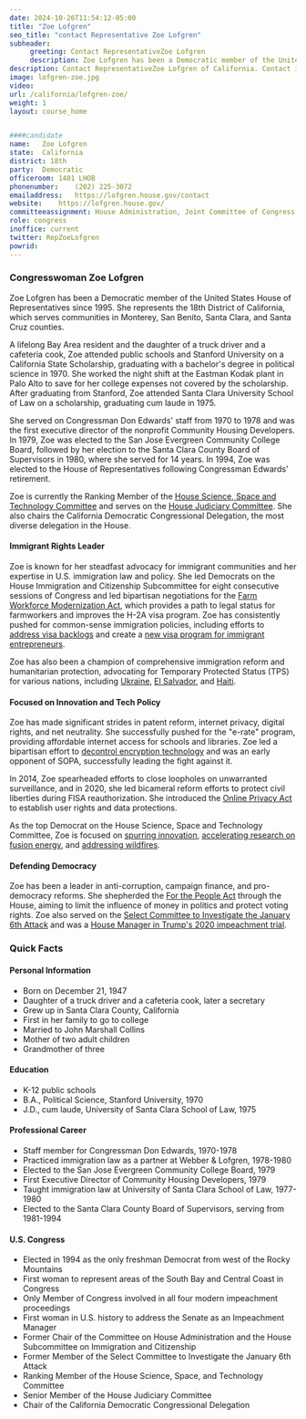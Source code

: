 ```yaml
---
date: 2024-10-26T11:54:12-05:00
title: "Zoe Lofgren"
seo_title: "contact Representative Zoe Lofgren"
subheader:
     greeting: Contact RepresentativeZoe Lofgren 
     description: Zoe Lofgren has been a Democratic member of the United States House of Representatives since 1995. She represents the 18th District of California, which serves communities in Monterey, San Benito, Santa Clara, and Santa Cruz counties.
description: Contact RepresentativeZoe Lofgren of California. Contact information for Zoe Lofgren includes email address, phone number, and mailing address.
image: lofgren-zoe.jpg
video: 
url: /california/lofgren-zoe/
weight: 1
layout: course_home


####candidate
name:	Zoe Lofgren
state:	California
district: 18th
party:	Democratic
officeroom:	1401 LHOB
phonenumber:	(202) 225-3072
emailaddress:	https://lofgren.house.gov/contact
website:	https://lofgren.house.gov/
committeeassignment: House Administration, Joint Committee of Congress on the Library, Judiciary, Modernization of Congress, Science, Space, and Technology
role: congress
inoffice: current
twitter: RepZoeLofgren
powrid: 
---
```


### Congresswoman Zoe Lofgren

Zoe Lofgren has been a Democratic member of the United States House of Representatives since 1995. She represents the 18th District of California, which serves communities in Monterey, San Benito, Santa Clara, and Santa Cruz counties.

A lifelong Bay Area resident and the daughter of a truck driver and a cafeteria cook, Zoe attended public schools and Stanford University on a California State Scholarship, graduating with a bachelor's degree in political science in 1970. She worked the night shift at the Eastman Kodak plant in Palo Alto to save for her college expenses not covered by the scholarship. After graduating from Stanford, Zoe attended Santa Clara University School of Law on a scholarship, graduating cum laude in 1975.

She served on Congressman Don Edwards' staff from 1970 to 1978 and was the first executive director of the nonprofit Community Housing Developers. In 1979, Zoe was elected to the San Jose Evergreen Community College Board, followed by her election to the Santa Clara County Board of Supervisors in 1980, where she served for 14 years. In 1994, Zoe was elected to the House of Representatives following Congressman Edwards' retirement.

Zoe is currently the Ranking Member of the [House Science, Space and Technology Committee](https://democrats-science.house.gov/) and serves on the [House Judiciary Committee](https://democrats-judiciary.house.gov/). She also chairs the California Democratic Congressional Delegation, the most diverse delegation in the House.

#### Immigrant Rights Leader

Zoe is known for her steadfast advocacy for immigrant communities and her expertise in U.S. immigration law and policy. She led Democrats on the House Immigration and Citizenship Subcommittee for eight consecutive sessions of Congress and led bipartisan negotiations for the [Farm Workforce Modernization Act](https://lofgren.house.gov/media/press-releases/bipartisan-house-members-introduce-farm-workforce-modernization-act-0), which provides a path to legal status for farmworkers and improves the H-2A visa program. Zoe has consistently pushed for common-sense immigration policies, including efforts to [address visa backlogs](https://lofgren.house.gov/media/press-releases/house-passes-reps-lofgrens-and-bucks-bipartisan-bill-strengthen-american) and create a [new visa program for immigrant entrepreneurs](https://lofgren.house.gov/media/press-releases/lofgren-introduces-legislation-create-new-visa-program-immigrant-entrepreneurs).

Zoe has also been a champion of comprehensive immigration reform and humanitarian protection, advocating for Temporary Protected Status (TPS) for various nations, including [Ukraine](https://lofgren.house.gov/press-releases/padilla-lofgren-call-for-protections-ukrainians), [El Salvador](https://lofgren.house.gov/media/press-releases/nadler-lofgren-condemn-trump-administration-decision-strip-salvadorans-tps), and [Haiti](https://lofgren.house.gov/media/press-releases/lofgren-statement-trump-administration-cancellation-temporary-protected-status).

#### Focused on Innovation and Tech Policy

Zoe has made significant strides in patent reform, internet privacy, digital rights, and net neutrality. She successfully pushed for the "e-rate" program, providing affordable internet access for schools and libraries. Zoe led a bipartisan effort to [decontrol encryption technology](https://lofgren.house.gov/media/press-releases/house-vote-amendment-shut-surveillance-backdoors) and was an early opponent of SOPA, successfully leading the fight against it.

In 2014, Zoe spearheaded efforts to close loopholes on unwarranted surveillance, and in 2020, she led bicameral reform efforts to protect civil liberties during FISA reauthorization. She introduced the [Online Privacy Act](https://lofgren.house.gov/media/press-releases/eshoo-lofgren-introduce-online-privacy-act) to establish user rights and data protections.

As the top Democrat on the House Science, Space and Technology Committee, Zoe is focused on [spurring innovation](https://democrats-science.house.gov/news/press-releases/rep-lofgren-selected-to-lead-democrats-on-house-science-space-and-technology-committee), [accelerating research on fusion energy](https://www.facebook.com/zoelofgren/posts/pfbid02wkA6Lvh4Qt9sR1R6h9V4XY2b5FTHDNgi32fAW97e18VMq7FwwUdhcaKEpK2U8gYQl), and [addressing wildfires](https://lofgren.house.gov/media/press-releases/comprehensive-science-authorization-bill-bolster-federal-agenda-wildfires).

#### Defending Democracy

Zoe has been a leader in anti-corruption, campaign finance, and pro-democracy reforms. She shepherded the [For the People Act](https://lofgren.house.gov/hr1) through the House, aiming to limit the influence of money in politics and protect voting rights. Zoe also served on the [Select Committee to Investigate the January 6th Attack](https://www.govinfo.gov/app/details/GPO-J6-REPORT/) and was a [House Manager in Trump's 2020 impeachment trial](https://www.nytimes.com/2020/01/15/us/politics/who-is-zoe-lofgren.html).



### Quick Facts

#### Personal Information

- Born on December 21, 1947
- Daughter of a truck driver and a cafeteria cook, later a secretary
- Grew up in Santa Clara County, California
- First in her family to go to college
- Married to John Marshall Collins
- Mother of two adult children
- Grandmother of three

#### Education

- K-12 public schools
- B.A., Political Science, Stanford University, 1970
- J.D., cum laude, University of Santa Clara School of Law, 1975

#### Professional Career

- Staff member for Congressman Don Edwards, 1970-1978
- Practiced immigration law as a partner at Webber & Lofgren, 1978-1980
- Elected to the San Jose Evergreen Community College Board, 1979
- First Executive Director of Community Housing Developers, 1979
- Taught immigration law at University of Santa Clara School of Law, 1977-1980
- Elected to the Santa Clara County Board of Supervisors, serving from 1981-1994

#### U.S. Congress

- Elected in 1994 as the only freshman Democrat from west of the Rocky Mountains
- First woman to represent areas of the South Bay and Central Coast in Congress
- Only Member of Congress involved in all four modern impeachment proceedings
- First woman in U.S. history to address the Senate as an Impeachment Manager
- Former Chair of the Committee on House Administration and the House Subcommittee on Immigration and Citizenship
- Former Member of the Select Committee to Investigate the January 6th Attack
- Ranking Member of the House Science, Space, and Technology Committee
- Senior Member of the House Judiciary Committee
- Chair of the California Democratic Congressional Delegation
